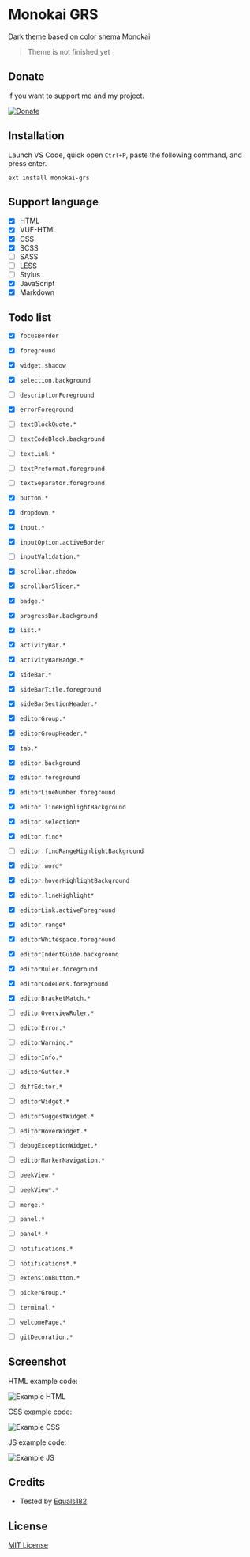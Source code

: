 # Monokai GRS
Dark theme based on color shema Monokai

> Theme is not finished yet

## Donate

if you want to support me and my project.

[![Donate](https://img.shields.io/badge/Donate-PayPal-blue.svg)](https://www.paypal.me/GoliafRS)

## Installation
Launch VS Code, quick open `Ctrl+P`, paste the following command, and press enter.

```
ext install monokai-grs
```

## Support language

- [x] HTML
- [x] VUE-HTML
- [x] CSS
- [x] SCSS
- [ ] SASS
- [ ] LESS
- [ ] Stylus
- [x] JavaScript
- [x] Markdown

## Todo list

- [x] `focusBorder`
- [x] `foreground`
- [x] `widget.shadow`
- [x] `selection.background`
- [ ] `descriptionForeground`
- [x] `errorForeground`

- [ ] `textBlockQuote.*`
- [ ] `textCodeBlock.background`
- [ ] `textLink.*`
- [ ] `textPreformat.foreground`
- [ ] `textSeparator.foreground`

- [x] `button.*`
- [x] `dropdown.*`
- [x] `input.*`
- [x] `inputOption.activeBorder`
- [ ] `inputValidation.*`

- [x] `scrollbar.shadow`
- [x] `scrollbarSlider.*`

- [x] `badge.*`

- [x] `progressBar.background`

- [x] `list.*`

- [x] `activityBar.*`
- [x] `activityBarBadge.*`

- [x] `sideBar.*`
- [x] `sideBarTitle.foreground`
- [x] `sideBarSectionHeader.*`

- [x] `editorGroup.*`
- [x] `editorGroupHeader.*`

- [x] `tab.*`

- [x] `editor.background`
- [x] `editor.foreground`
- [x] `editorLineNumber.foreground`

- [x] `editor.lineHighlightBackground`
- [x] `editor.selection*`
- [x] `editor.find*`
- [ ] `editor.findRangeHighlightBackground`
- [x] `editor.word*`
- [x] `editor.hoverHighlightBackground`
- [x] `editor.lineHighlight*`
- [x] `editorLink.activeForeground`
- [x] `editor.range*`
- [x] `editorWhitespace.foreground`
- [x] `editorIndentGuide.background`
- [x] `editorRuler.foreground`
- [x] `editorCodeLens.foreground`
- [x] `editorBracketMatch.*`
- [ ] `editorOverviewRuler.*`
- [ ] `editorError.*`
- [ ] `editorWarning.*`
- [ ] `editorInfo.*`
- [ ] `editorGutter.*`
- [ ] `diffEditor.*`
- [ ] `editorWidget.*`
- [ ] `editorSuggestWidget.*`
- [ ] `editorHoverWidget.*`
- [ ] `debugExceptionWidget.*`
- [ ] `editorMarkerNavigation.*`
- [ ] `peekView.*`
- [ ] `peekView*.*`
- [ ] `merge.*`
- [ ] `panel.*`
- [ ] `panel*.*`
- [ ] `notifications.*`
- [ ] `notifications*.*`
- [ ] `extensionButton.*`
- [ ] `pickerGroup.*`
- [ ] `terminal.*`
- [ ] `welcomePage.*`
- [ ] `gitDecoration.*`

## Screenshot
HTML example code:

![Example HTML](https://github.com/GoliafRS/Monokai-GRS/raw/master/example-html.png)

CSS example code:

![Example CSS](https://github.com/GoliafRS/Monokai-GRS/raw/master/example-css.png)

JS example code:

![Example JS](https://github.com/GoliafRS/Monokai-GRS/raw/master/example-js.png)

## Credits
- Tested by [Equals182](https://github.com/Equals182)

## License
[MIT License](https://github.com/GoliafRS/Monokai-GRS/blob/master/LICENSE)
